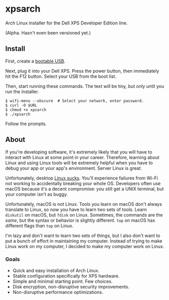 # xpsarch

Arch Linux installer for the Dell XPS Developer Edition line.

(Alpha. Hasn't even been versioned yet.)

## Install

First, create a [bootable USB].

Next, plug it into your Dell XPS. Press the power button, then immediately hit
the F12 button. Select your USB from the boot list.

Then, start running these commands. The text will be tiny, but only until you
run the installer.

```
$ wifi-menu --obscure  # Select your network, enter password.
$ curl -O $URL
$ chmod +x xpsarch
$ ./xpsarch
```

Follow the prompts.

## About

If you're developing software, it's extremely likely that you will have to
interact with Linux at some point in your career. Therefore, learning about
Linux and using Linux tools will be extremely helpful when you have to debug
your app or your app's environment. Server Linux is great.

Unfortunately, desktop [Linux sucks]. You'll experience failures from Wi-Fi not
working to accidentally breaking your whole OS. Developers often use macOS
because it's a decent compromise: you still get a UNIX terminal, but your
computer isn't as buggy.

Unfortunately, macOS is not Linux. Tools you learn on macOS don't always
translate to Linux, so now you have to learn two sets of tools. Learn
`diskutil` on macOS, but `fdisk` on Linux. Sometimes, the commands are the
_same_, but the syntax or behavior is slightly different. `top` on macOS has
different flags than `top` on Linux.

I'm lazy and don't want to learn two sets of things, but I also don't want to
put a bunch of effort in maintaining my computer. Instead of trying to make
Linux work on my computer, I decided to make my computer work on Linux.

### Goals

* Quick and easy installation of Arch Linux.
* Stable configuration specifically for XPS hardware.
* Simple and minimal starting point. Few choices.
* Disk encryption, non-disruptive security improvements.
* Non-disruptive performance optimizations.


[bootable USB]: docs/bootable-usb.md
[Intel chip]: http://ark.intel.com/products/86068/Intel-Dual-Band-Wireless-AC-8260
[Linux sucks]: https://twitter.com/SwiftOnSecurity/status/817406256583471104
